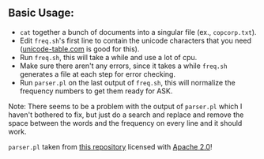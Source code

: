 ## Basic Usage:
- `cat` together a bunch of documents into a singular file (ex., `copcorp.txt`).
- Edit `freq.sh`'s first line to contain the unicode characters that you need ([unicode-table.com](unicode-table.com) is good for this).
- Run `freq.sh`, this will take a while and use a lot of cpu.
- Make sure there aren't any errors, since it takes a while `freq.sh` generates a file at each step for error checking.
- Run `parser.pl` on the last output of `freq.sh`, this will normalize the frequency numbers to get them ready for ASK.

Note: There seems to be a problem with the output of `parser.pl` which I haven't bothered to fix, but just do a search and replace and remove the space between the words and the frequency on every line and it should work.

`parser.pl` taken from [this repository](https://github.com/remi0s/aosp-dictionary-tools) licensed with [Apache 2.0](https://github.com/remi0s/aosp-dictionary-tools/blob/master/LICENSE)!
